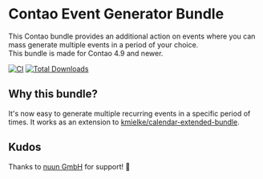 Contao Event Generator Bundle
=============================

This Contao bundle provides an additional action on events where you can mass generate multiple events in a period of your choice.  
This bundle is made for Contao 4.9 and newer.

[![CI](https://github.com/1up-lab/contao-event-generator-bundle/workflows/CI/badge.svg)](https://github.com/1up-lab/contao-event-generator-bundle/actions)
[![Total Downloads](https://img.shields.io/packagist/dt/oneup/contao-event-generator-bundle.svg)](https://packagist.org/packages/oneup/contao-event-generator-bundle)


Why this bundle?
----------------
It's now easy to generate multiple recurring events in a specific period of times. It works as an extension to [kmielke/calendar-extended-bundle](https://github.com/kmielke/calendar-extended-bundle).

Kudos
-----
Thanks to [nuun GmbH](https://nuun.ch) for support! 🎉 
